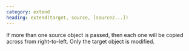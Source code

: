```yaml
--- 
category: extend
heading: extend(target, source, [source2...])
---
```


If more than one source object is passed, then each one will be copied across from right-to-left. Only the target object is modified.

